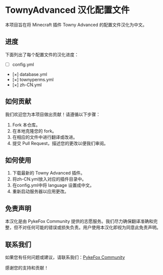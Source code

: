 # TownyAdvanced 汉化配置文件

本项目旨在将 Minecraft 插件 Towny Advanced 的配置文件汉化为中文。

## 进度

下面列出了每个配置文件的汉化进度：

- [ ] config.yml
- [×] database.yml
- [×] townyperms.yml
- [×] zh-CN.yml

## 如何贡献

我们欢迎您为本项目做出贡献！请遵循以下步骤：

1. Fork 本仓库。
2. 在本地克隆您的 fork。
3. 在相应的文件中进行翻译或改进。
4. 提交 Pull Request，描述您的更改以便我们审阅。

## 如何使用

1. 下载最新的 Towny Advanced 插件。
2. 将zh-CN.yml放入对应的插件目录中。
3. 在config.yml中将 language 设置成中文。
4. 重新启动服务器以应用更改。

## 免责声明

本汉化是由 PykeFox Community 提供的志愿服务。我们尽力确保翻译准确和完整，但不对任何可能的错误或损失负责。用户使用本汉化即视为同意此免责声明。

## 联系我们

如果您有任何问题或建议，请联系我们：[PykeFox Community](https://www.pykefox.com)

感谢您的支持和贡献！
